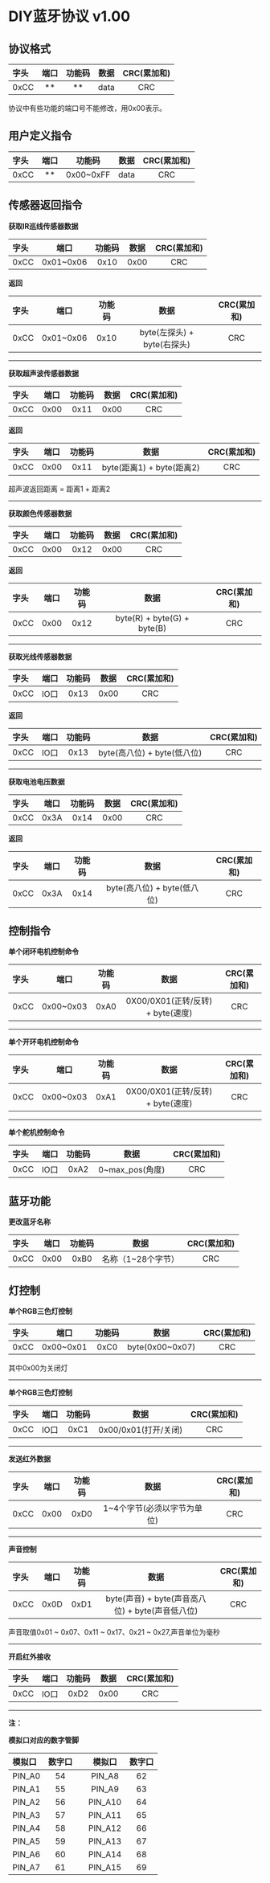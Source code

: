 # DIY蓝牙协议 v1.00

## 协议格式 
|字头| 端口 |功能码 |数据|CRC(累加和)|
|:---|:---:|:----:|:---:| :------: |
|0xCC| **  |  **  |data |   CRC   |

协议中有些功能的端口号不能修改，用0x00表示。
## 用户定义指令
|字头| 端口 |     功能码   | 数据|CRC(累加和)|
|:---|:---:|    :----:   |:---:| :------: |
|0xCC| **  |  0x00~0xFF  |data |   CRC   |
## 传感器返回指令
**获取IR巡线传感器数据**

|字头|     端口    | 功能码  | 数据|CRC(累加和)|
|:---|    :---:   | :----: |:---:| :------: |
|0xCC| 0x01~0x06  |  0x10  |0x00 |   CRC   |

**返回**

|字头|    端口     | 功能码|          数据             |CRC(累加和)|
|:---|   :---:    |:----:|         :---:             | :------: |
|0xCC| 0x01~0x06  |  0x10|byte(左探头) + byte(右探头) |   CRC   |


----------
**获取超声波传感器数据**

|字头| 端口 |功能码   | 数据|CRC(累加和)|
|:---|:---:|:----:  |:---:| :------: |
|0xCC| 0x00|  0x11  |0x00 |   CRC   |

**返回**

|字头|    端口     | 功能码|          数据             |CRC(累加和)|
|:---|   :---:    |:----:|         :---:             | :------: |
|0xCC|    0x00    |  0x11|byte(距离1) + byte(距离2) |   CRC   |

超声波返回距离 = 距离1 + 距离2


----------
**获取颜色传感器数据**

|字头| 端口 |功能码   | 数据|CRC(累加和)|
|:---|:---:|:----:  |:---:| :------: |
|0xCC| 0x00|  0x12  |0x00 |   CRC   |

**返回**

|字头|    端口     | 功能码|          数据             |CRC(累加和)|
|:---|   :---:    |:----:|         :---:             | :------: |
|0xCC|    0x00    |  0x12|byte(R) + byte(G) + byte(B)|   CRC   |


----------
**获取光线传感器数据**

|字头|     端口    | 功能码  | 数据|CRC(累加和)|
|:---|    :---:   | :----: |:---:| :------: |
|0xCC|     IO口   |  0x13  |0x00 |   CRC   |

**返回**

|字头|    端口     | 功能码|          数据             |CRC(累加和)|
|:---|   :---:    |:----:|         :---:             | :------: |
|0xCC|    IO口    |  0x13|byte(高八位) + byte(低八位) |   CRC   |

----------
**获取电池电压数据**

|字头|     端口    | 功能码  | 数据|CRC(累加和)|
|:---|    :---:   | :----: |:---:| :------: |
|0xCC|     0x3A   |  0x14  |0x00 |   CRC   |

**返回**

|字头|    端口     | 功能码|          数据             |CRC(累加和)|
|:---|   :---:    |:----:|         :---:             | :------: |
|0xCC|    0x3A    |  0x14|byte(高八位) + byte(低八位) |   CRC   |

## 控制指令
**单个闭环电机控制命令**

|字头|     端口    | 功能码  |               数据              |CRC(累加和)|
|:---|    :---:   | :----: |              :---:              | :------: |
|0xCC| 0x00~0x03  |  0xA0  |0X00/0X01(正转/反转) + byte(速度) |   CRC   |

----------
**单个开环电机控制命令**

|字头|     端口    | 功能码  |               数据              |CRC(累加和)|
|:---|    :---:   | :----: |              :---:              | :------: |
|0xCC| 0x00~0x03  |  0xA1  |0X00/0X01(正转/反转) + byte(速度) |   CRC   |

----------
**单个舵机控制命令**

|字头|     端口    | 功能码  |               数据              |CRC(累加和)|
|:---|    :---:   | :----: |              :---:              | :------: |
|0xCC|    IO口    |  0xA2  |          0~max_pos(角度)        |   CRC   |

## 蓝牙功能
**更改蓝牙名称**

|字头|     端口    | 功能码  |               数据              |CRC(累加和)|
|:---|    :---:   | :----: |              :---:              | :------: |
|0xCC|    0x00    |  0xB0  |          名称（1~28个字节）      |   CRC   |

## 灯控制
**单个RGB三色灯控制**

|字头|     端口    | 功能码  |               数据              |CRC(累加和)|
|:---|    :---:   | :----: |              :---:              | :------: |
|0xCC| 0x00~0x01  |  0xC0  |         byte(0x00~0x07)        |   CRC   |

其中0x00为关闭灯

----------
**单个RGB三色灯控制**

|字头|     端口    | 功能码  |               数据              |CRC(累加和)|
|:---|    :---:   | :----: |              :---:              | :------: |
|0xCC|    IO口    |  0xC1  |         0x00/0x01(打开/关闭)     |   CRC   |

----------
**发送红外数据**

|字头|     端口    | 功能码  |               数据              |CRC(累加和)|
|:---|    :---:   | :----: |              :---:              | :------: |
|0xCC|    0x00    |  0xD0  |    1~4个字节(必须以字节为单位)    |   CRC   |

----------
**声音控制**

|字头|     端口    | 功能码  |               数据                          |CRC(累加和)|
|:---|    :---:   | :----: |              :---:                          | :------: |
|0xCC|    0x0D    |  0xD1  |byte(声音) + byte(声音高八位) + byte(声音低八位)|   CRC   |

声音取值0x01 ~ 0x07、0x11 ~ 0x17、0x21 ~ 0x27,声音单位为毫秒

----------
**开启红外接收**

|字头|     端口    | 功能码  |               数据              |CRC(累加和)|
|:---|    :---:   | :----: |              :---:              | :------: |
|0xCC|    IO口    |  0xD2  |               0x00              |   CRC   |

----------
**注：**

**模拟口对应的数字管脚**

| 模拟口 | 数字口  |      | 模拟口 | 数字口 |
| :---- | :-----:|:----:|  :----:| :----:|
|PIN_A0 |  54   |       |PIN_A8  |  62   |
|PIN_A1 |  55   |       |PIN_A9  |  63   |
|PIN_A2 |  56   |       |PIN_A10 |  64   |
|PIN_A3 |  57   |       |PIN_A11 |  65   |
|PIN_A4 |  58   |       |PIN_A12 |  66   |
|PIN_A5 |  59   |       |PIN_A13 |  67   |
|PIN_A6 |  60   |       |PIN_A14 |  68   |
|PIN_A7 |  61   |       |PIN_A15 |  69   |

